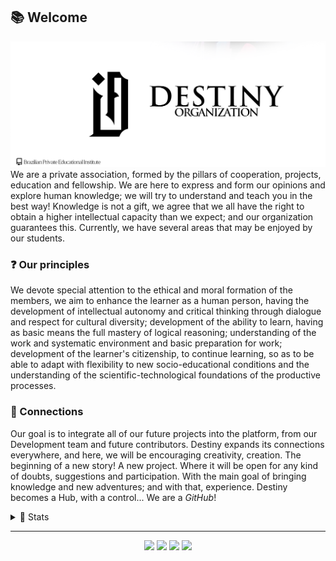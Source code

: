 ## 📚 Welcome 
<img src="https://github.com/orgdestiny/.github/blob/main/images/destiny.png?raw=true">
We are a private association, formed by the pillars of cooperation, projects, education and fellowship. We are here to express and form our opinions and explore human knowledge; we will try to understand and teach you in the best way! Knowledge is not a gift, we agree that we all have the right to obtain a higher intellectual capacity than we expect; and our organization guarantees this. Currently, we have several areas that may be enjoyed by our students. 

### ❓ Our principles

We devote special attention to the ethical and moral formation of the members, we aim to enhance the learner as a human person, having the development of intellectual autonomy and critical thinking through dialogue and respect for cultural diversity; development of the ability to learn, having as basic means the full mastery of logical reasoning; understanding of the work and systematic environment and basic preparation for work; development of the learner's citizenship, to continue learning, so as to be able to adapt with flexibility to new socio-educational conditions and the understanding of the scientific-technological foundations of the productive processes.

### 📡 Connections
Our goal is to integrate all of our future projects into the platform, from our Development team and future contributors. Destiny expands its connections everywhere, and here, we will be encouraging creativity, creation. The beginning of a new story! A new project. Where it will be open for any kind of doubts, suggestions and participation. With the main goal of bringing knowledge and new adventures; and with that, experience. Destiny becomes a Hub, with a control... We are a *GitHub*!

<details> 
	<summary>📝 Stats</summary>
<table>
<br>
	  <tr>
	    <td align="center" style="padding=0;width=50%;">
	      <img src="https://raw.githubusercontent.com/orgdestiny/.github/d5cf4844c77102c156f00db0fc3cc078e66c5ee5/github-metrics.svg" />
	    </td>
	  </tr>
	</table>
	</ul>
</details>

---

<div align="center">
    <a href="https://discord.com/invite/VbgTRMnCkM"><img src="https://skillicons.dev/icons?i=discord" /></a>
    <a href="https://twitter.com/org__destiny"><img src="https://skillicons.dev/icons?i=twitter" /></a>
    <a href="https://orgdestiny.me"><img src="https://skillicons.dev/icons?i=html" /></a>
    <a href="mailto:contact@orgdestiny.me"><img src="https://skillicons.dev/icons?i=ros" /></a>
</div>
